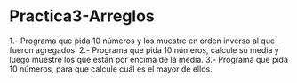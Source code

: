 # Practica3-Arreglos
1.- Programa que pida 10 números y los muestre en orden inverso al que fueron agregados. 2.- Programa que pida 10 números, calcule su media y luego muestre los que están por encima de la media. 3.- Programa que pida 10 números, para que calcule cuál es el mayor de ellos.
